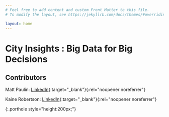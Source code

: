 ```yaml
---
# Feel free to add content and custom Front Matter to this file.
# To modify the layout, see https://jekyllrb.com/docs/themes/#overriding-theme-defaults

layout: home
---
```

<p/>

# City Insights : Big Data for Big Decisions


## Contributors
Matt Paulin: [LinkedIn](https://www.linkedin.com/in/mattpaulin/){:target="_blank"}{:rel="noopener noreferrer"} 

Kaine Robertson: [LinkedIn](https://www.linkedin.com/in/kainerobertson/){:target="_blank"}{:rel="noopener noreferrer"}

<p/>{:.porthole style="height:200px;"}

